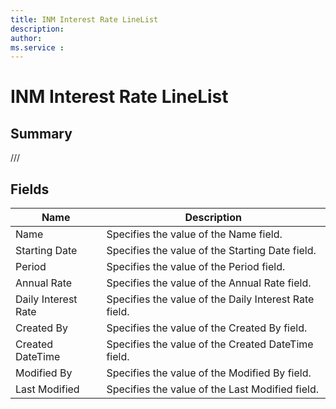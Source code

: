 ```yaml
---
title: INM Interest Rate LineList
description: 
author: 
ms.service : 
---
```


# INM Interest Rate LineList

## Summary

///

## Fields
<!-- You need to leave a space betwenn | your text and | -->

| Name | Description |
| ---- | ---- |
| Name | Specifies the value of the Name field. |
| Starting Date | Specifies the value of the Starting Date field. |
| Period | Specifies the value of the Period field. |
| Annual Rate | Specifies the value of the Annual Rate field. |
| Daily Interest  Rate | Specifies the value of the Daily Interest  Rate field. |
| Created By | Specifies the value of the Created By field. |
| Created DateTime | Specifies the value of the Created DateTime field. |
| Modified By | Specifies the value of the Modified By field. |
| Last Modified | Specifies the value of the Last Modified field. |
